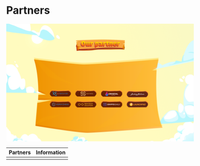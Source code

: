 # Partners

![Partners](../.gitbook/assets/our-partner.png)

| Partners | Information |
| :--- | :--- |
|  |  |

